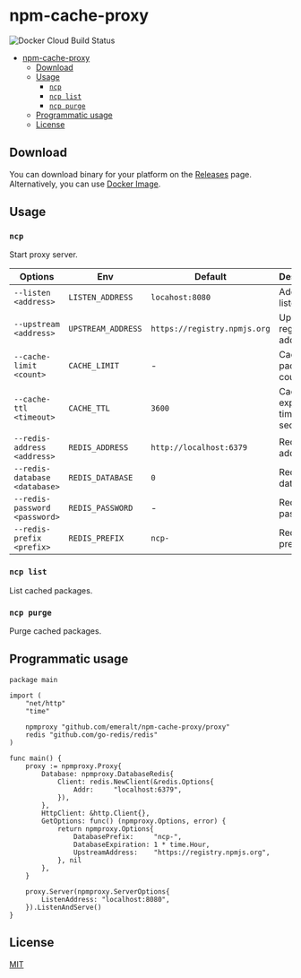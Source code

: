 # npm-cache-proxy

![Docker Cloud Build Status](https://img.shields.io/docker/cloud/build/emeralt/npm-cache-proxy.svg?style=for-the-badge)

- [npm-cache-proxy](#npm-cache-proxy)
	- [Download](#download)
	- [Usage](#usage)
		- [`ncp`](#ncp)
		- [`ncp list`](#ncp-list)
		- [`ncp purge`](#ncp-purge)
	- [Programmatic usage](#programmatic-usage)
	- [License](#license)

## Download
You can download binary for your platform on the [Releases](https://github.com/emeralt/npm-cache-proxy/releases) page. Alternatively, you can use [Docker Image](https://cloud.docker.com/u/emeralt/repository/docker/emeralt/npm-cache-proxy).

## Usage

### `ncp`

Start proxy server.

| Options                       | Env                | Default                      | Description                         |
| ----------------------------- | ------------------ | ---------------------------- | ----------------------------------- |
| `--listen <address>`          | `LISTEN_ADDRESS`   | `locahost:8080`              | Address to listen                   |
| `--upstream <address>`        | `UPSTREAM_ADDRESS` | `https://registry.npmjs.org` | Upstream registry address           |
| `--cache-limit <count>`       | `CACHE_LIMIT`      | -                            | Cached packages count limit         |
| `--cache-ttl <timeout>`       | `CACHE_TTL`        | `3600`                       | Cache expiration timeout in seconds |
| `--redis-address <address>`   | `REDIS_ADDRESS`    | `http://localhost:6379`      | Redis address                       |
| `--redis-database <database>` | `REDIS_DATABASE`   | `0`                          | Redis database                      |
| `--redis-password <password>` | `REDIS_PASSWORD`   | -                            | Redis password                      |
| `--redis-prefix <prefix>`     | `REDIS_PREFIX`     | `ncp-`                       | Redis keys prefix                   |

### `ncp list`

List cached packages.

### `ncp purge`

Purge cached packages.

## Programmatic usage

```golang
package main

import (
	"net/http"
	"time"

	npmproxy "github.com/emeralt/npm-cache-proxy/proxy"
	redis "github.com/go-redis/redis"
)

func main() {
	proxy := npmproxy.Proxy{
		Database: npmproxy.DatabaseRedis{
			Client: redis.NewClient(&redis.Options{
				Addr:     "localhost:6379",
			}),
		},
		HttpClient: &http.Client{},
		GetOptions: func() (npmproxy.Options, error) {
			return npmproxy.Options{
				DatabasePrefix:     "ncp-",
				DatabaseExpiration: 1 * time.Hour,
				UpstreamAddress:    "https://registry.npmjs.org",
			}, nil
		},
	}

	proxy.Server(npmproxy.ServerOptions{
		ListenAddress: "localhost:8080",
	}).ListenAndServe()
}
```

## License

[MIT](./license)
